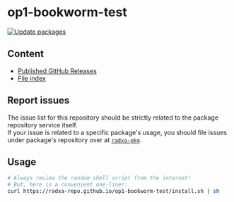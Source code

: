 # op1-bookworm-test

[![Update packages](https://github.com/radxa-repo/op1-bookworm-test/actions/workflows/update.yaml/badge.svg)](https://github.com/radxa-repo/op1-bookworm-test/actions/workflows/update.yaml)

## Content

* [Published GitHub Releases](https://radxa-repo.github.io/op1-bookworm-test/pkgs.json)
* [File index](https://radxa-repo.github.io/op1-bookworm-test/files.list)

## Report issues

The issue list for this repository should be strictly related to the package repository service itself.  
If your issue is related to a specific package's usage, you should file issues under package's repository over at [`radxa-pkg`](https://github.com/radxa-pkg).

## Usage

```bash
# Always review the random shell script from the internet!
# But, here is a convenient one-liner:
curl https://radxa-repo.github.io/op1-bookworm-test/install.sh | sh
```
